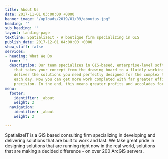 ```yaml
---
title: About Us
date: 2017-11-01 03:00:00 +0000
banner_image: "/uploads/2019/01/09/aboutus.jpg"
heading: ''
sub_heading: ''
layout: landing-page
textline: SpatializeIt - A boutique firm specializing in GIS
publish_date: 2017-12-01 04:00:00 +0000
show_staff: false
services:
- heading: What We Do
  icon: ''
  description: Our team specializes in GIS-based, enterprise-level software development
    that takes your concept from the drawing board to a fluidly working process. We
    deliver the solutions you need perfectly designed for the complex tasks you face
    each day. Now you can get more work completed with far greater efficiency and
    precision. In the end, this means greater profits and accolades for you.
menu:
  footer:
    identifier: _about
    weight: 2
  navigation:
    identifier: _about
    weight: 2

---
```

SpatializeIT is a GIS based consulting firm specializing in developing and delivering solutions that are built to work and last. We take great pride in designing solutions that are running right now in the real world, solutions that are making a decided difference - on over 200 ArcGIS servers. 